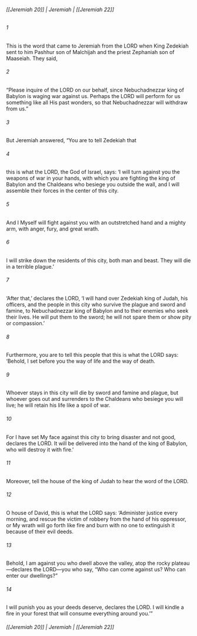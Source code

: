 ###### [[Jeremiah 20]] | Jeremiah | [[Jeremiah 22]]

###### 1
This is the word that came to Jeremiah from the LORD when King Zedekiah sent to him Pashhur son of Malchijah and the priest Zephaniah son of Maaseiah. They said,
###### 2
“Please inquire of the LORD on our behalf, since Nebuchadnezzar king of Babylon is waging war against us. Perhaps the LORD will perform for us something like all His past wonders, so that Nebuchadnezzar will withdraw from us.”
###### 3
But Jeremiah answered, “You are to tell Zedekiah that
###### 4
this is what the LORD, the God of Israel, says: ‘I will turn against you the weapons of war in your hands, with which you are fighting the king of Babylon and the Chaldeans who besiege you outside the wall, and I will assemble their forces in the center of this city.
###### 5
And I Myself will fight against you with an outstretched hand and a mighty arm, with anger, fury, and great wrath.
###### 6
I will strike down the residents of this city, both man and beast. They will die in a terrible plague.’
###### 7
‘After that,’ declares the LORD, ‘I will hand over Zedekiah king of Judah, his officers, and the people in this city who survive the plague and sword and famine, to Nebuchadnezzar king of Babylon and to their enemies who seek their lives. He will put them to the sword; he will not spare them or show pity or compassion.’
###### 8
Furthermore, you are to tell this people that this is what the LORD says: ‘Behold, I set before you the way of life and the way of death.
###### 9
Whoever stays in this city will die by sword and famine and plague, but whoever goes out and surrenders to the Chaldeans who besiege you will live; he will retain his life like a spoil of war.
###### 10
For I have set My face against this city to bring disaster and not good, declares the LORD. It will be delivered into the hand of the king of Babylon, who will destroy it with fire.’
###### 11
Moreover, tell the house of the king of Judah to hear the word of the LORD.
###### 12
O house of David, this is what the LORD says: ‘Administer justice every morning, and rescue the victim of robbery from the hand of his oppressor, or My wrath will go forth like fire and burn with no one to extinguish it because of their evil deeds.
###### 13
Behold, I am against you who dwell above the valley, atop the rocky plateau—declares the LORD—you who say, “Who can come against us? Who can enter our dwellings?”
###### 14
I will punish you as your deeds deserve, declares the LORD. I will kindle a fire in your forest that will consume everything around you.’”

###### [[Jeremiah 20]] | Jeremiah | [[Jeremiah 22]]
